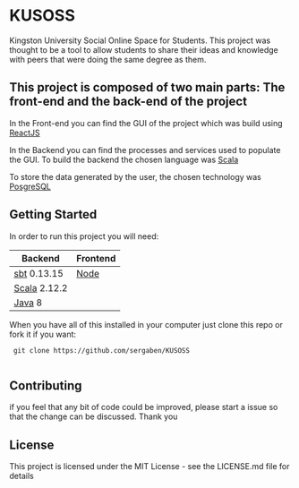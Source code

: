 # KUSOSS

Kingston University Social Online Space for Students.
This project was thought to be a tool to allow students to share their ideas and knowledge with peers that were doing the same degree as them.

## This project is composed of two main parts: The front-end and the back-end of the project

In the Front-end you can find the GUI of the project which was build using [ReactJS](https://reactjs.org/)

In the Backend you can find the processes and services used to populate the GUI. To build the backend the chosen language was [Scala](https://www.scala-lang.org/)

To store the data generated by the user, the chosen technology was [PosgreSQL](https://www.postgresql.org/)

## Getting Started

In order to run this project you will need:

Backend | Frontend
--------|---------
[sbt](https://www.scala-sbt.org/) 0.13.15 | [Node](https://nodejs.org/en/download/)
[Scala](https://www.scala-lang.org/download/) 2.12.2 |
[Java](http://www.oracle.com/technetwork/java/javase/downloads/index.html) 8 |

 When you have all of this installed in your computer just clone this repo or fork it if you want:
 
 ```
  git clone https://github.com/sergaben/KUSOSS
  
 ```
## Contributing

if you feel that any bit of code could be improved, please start a issue so that the change can be discussed.
Thank you

## License

This project is licensed under the MIT License - see the LICENSE.md file for details
